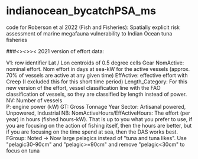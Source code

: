 # indianocean_bycatchPSA_ms
code for Roberson et al 2022 (Fish and Fisheries): Spatially explicit risk assessment of marine megafauna vulnerability to Indian Ocean tuna fisheries

###<><>>< 2021 version of effort data:

V1: row identifier
Lat / Lon centroids of 0.5 degree cells 
Gear 
NomActive: nominal effort. Nom effort in days at sea-kW for the active vessels (approx. 70% of vessels are active at any given time)
EffActive: effective effort with Creep (I excluded this for this short time period)
Length_Category: For this new version of the effort, vessel classification line with the FAO classification of vessels, so they are classified by length instead of power.
NV: Number of vessels  
P: engine power (kW)
GT: Gross Tonnage
Year 
Sector: Artisanal powered, Unpowered, Industrial 
NB: NomActiveHours/EffActiveHours:
The effort (per year) in hours (fished hours-kW).
That is up to you what you prefer to use, if you are focusing on the action of fishing itself, then the hours are better, but if you are focusing on the time spend at sea, then the DAS works best.
FGroup: Noted -> Now large pelagics instead of "tuna and tuna likes". Use  "pelagic30-90cm" and "pelagic>=90cm" and remove "pelagic<30cm" to focus on tuna